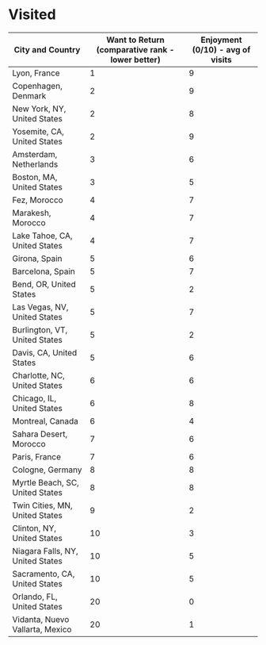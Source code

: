 # Visited

| City and Country | Want to Return (comparative rank - lower better) | Enjoyment (0/10) - avg of visits |
|------------------|--------------------------------------------------|----------------------------------|
| Lyon, France | 1 | 9 |
| Copenhagen, Denmark | 2 | 9 |
| New York, NY, United States | 2 | 8 |
| Yosemite, CA, United States | 2 | 9 |
| Amsterdam, Netherlands | 3 | 6 |
| Boston, MA, United States | 3 | 5 |
| Fez, Morocco | 4 | 7 |
| Marakesh, Morocco | 4 | 7 |
| Lake Tahoe, CA, United States | 4 | 7 |
| Girona, Spain | 5 | 6 |
| Barcelona, Spain | 5 | 7 |
| Bend, OR, United States | 5 | 2 |
| Las Vegas, NV, United States | 5 | 7 |
| Burlington, VT, United States | 5 | 2 |
| Davis, CA, United States | 5 | 6 |
| Charlotte, NC, United States | 6 | 6 |
| Chicago, IL, United States | 6 | 8 |
| Montreal, Canada | 6 | 4 |
| Sahara Desert, Morocco | 7 | 6 |
| Paris, France | 7 | 6 |
| Cologne, Germany | 8 | 8 |
| Myrtle Beach, SC, United States | 8 | 8 |
| Twin Cities, MN, United States | 9 | 2 |
| Clinton, NY, United States | 10 | 3 |
| Niagara Falls, NY, United States | 10 | 5 |
| Sacramento, CA, United States | 10 | 5 |
| Orlando, FL, United States | 20 | 0 |
| Vidanta, Nuevo Vallarta, Mexico | 20 | 1 |